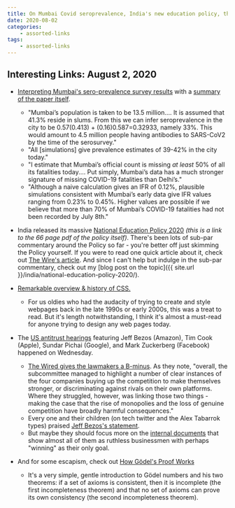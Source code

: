 ```yaml
---
title: On Mumbai Covid seroprevalence, India's new education policy, the history of CSS, and the debacle of US tech antitrust hearings
date: 2020-08-02
categories:
    - assorted-links
tags:
    - assorted-links
---
```


## Interesting Links: August 2, 2020

* [Interpreting Mumbai's sero-prevalence survey results](https://science.thewire.in/health/delhi-mumbai-seroprevalence-survey-results-infection-fatality-rates/) with a [summary of the paper itself](http://maths.mdx.ac.uk/research/modelling-the-covid-19-pandemic/estimating-covid-19-infection-fatality-rate-from-mumbais-seroprevalence-results/).
    - "Mumbai’s population is taken to be 13.5 million.... It is assumed that 41.3% reside in slums. From this we can infer seroprevalence in the city to be 0.57(0.413) + (0.16)0.587=0.32933, namely 33%. This would amount to 4.5 million people having antibodies to SARS-CoV2 by the time of the serosurvey."
    - "All [simulations] give prevalence estimates of 39-42% in the city today."
    - "I estimate that Mumbai’s official count is missing *at least* 50% of all its fatalities today.... Put simply, Mumbai’s data has a much stronger signature of missing COVID-19 fatalities than Delhi’s."
    - "Although a naive calculation gives an IFR of 0.12%, plausible simulations consistent with Mumbai’s early data give IFR values ranging from 0.23% to 0.45%. Higher values are possible if we believe that more than 70% of Mumbai’s COVID-19 fatalities had not been recorded by July 8th."

* India released its massive [National Education Policy 2020](https://www.mhrd.gov.in/sites/upload_files/mhrd/files/NEP_Final_English.pdf) *(this is a link to the 66 page pdf of the policy itself)*. There's been lots of sub-par commentary around the Policy so far - you're better off just skimming the Policy yourself. If you were to read one quick article about it, check out [The Wire's article](https://thewire.in/education/nep-higher-education-kasturirangan-education-ministry). And since I can't help but indulge in the sub-par commentary, check out my [blog post on the topic]({{ site.url }}/india/national-education-policy-2020/).

* [Remarkable overview & history of CSS.](https://eev.ee/blog/2020/02/01/old-css-new-css/)
    - For us oldies who had the audacity of trying to create and style webpages back in the late 1990s or early 2000s, this was a treat to read. But it's length notwithstanding, I think it's almost a must-read for anyone trying to design any web pages today.

* The [US antitrust hearings](https://judiciary.house.gov/calendar/eventsingle.aspx?EventID=3113) featuring Jeff Bezos (Amazon), Tim Cook (Apple), Sundar Pichai (Google), and Mark Zuckerberg (Facebook) happened on Wednesday.
    - [The Wired gives the lawmakers a B-minus](https://www.wired.com/story/big-tech-hearing-proved-congress-not-messing-around/).  As they note, "overall, the subcommittee managed to highlight a number of clear instances of the four companies buying up the competition to make themselves stronger, or discriminating against rivals on their own platforms. Where they struggled, however, was linking those two things - making the case that the rise of monopolies and the loss of genuine competition have broadly harmful consequences."
    - Every one and their children (on tech twitter and the Alex Tabarrok types) praised [Jeff Bezos's statement](https://docs.house.gov/meetings/JU/JU05/20200729/110883/HHRG-116-JU05-Wstate-BezosJ-20200729.pdf).
    - But maybe they should focus more on the [internal documents](https://judiciary.house.gov/online-platforms-and-market-power/) that show almost all of them as ruthless businessmen with perhaps "winning" as their only goal.

* And for some escapism, check out [How G&#246;del's Proof Works](https://www.quantamagazine.org/how-godels-incompleteness-theorems-work-20200714/)
    - It's a very simple, gentle introduction to G&#246;del numbers and his two theorems: if a set of axioms is consistent, then it is incomplete (the first incompleteness theorem) and that no set of axioms can prove its own consistency (the second incompleteness theorem).
